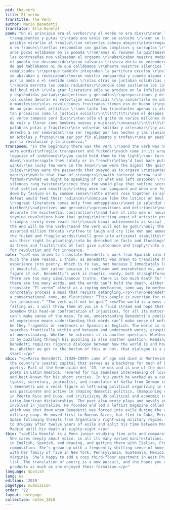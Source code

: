```yaml
---
pid: the-verb
title: El verbo
transtitle: The Verb
author: Mario Benedetti
translator: Ella Konefal
poem: "En el principio era el verbo\r\ny el verbo no era dios\r\neran las palabras\r\nfrágiles
  transparentes y putas \r\ncada una venía con su estuche \r\ncon su legado de desidia\r\nera
  posible mirarlas al trasluz\r\no volverlas cabeza abajo\r\ninterrogarlas en calma
  o en francés\r\nellas respondían con guiños cómplices y corruptos \r\nqué suerte
  unos pocos estábamos en la pomada \r\néramos el resumen la quintaesencia el zumo\r\nellas
  las contraseñas nos valseaban el orgasmo \r\nabanicaban nuestra modesta vanidad\r\nmientras
  el pueblo ese desconocido\r\ncon calvaria tristeza decía no entendernos\r\nno saber
  de qué hablábamos ni de qué callábamos \r\nhasta nuestros silencios le resultaban
  complicados \r\nporque también integraban la partitura excelsa \r\nellas las palabras
  se ubicaban y reubicaban\r\neran nuestra vanguardia y cuando alguna caía \r\nacribillada
  por la moda o el sentido común \r\nlas otras se juntaban solidarias y espléndidas
  \r\ncada derrota las ponía radiantes\r\nporque como sostienen los latinoamericanos
  del boul mich \r\nla gran literatura sólo se produce en la infelicidad\r\ny solidarias
  y espléndidas parían\r\nadjectivos y gerundios\r\npreposiciones y delirios\r\ncon
  los cuales decorar el retortijón existencial \r\ny convertirlo en oda o nouvelle
  o manifesto\r\nlas revoluciones frustradas tienen eso de bueno \r\nprovocan anguistias
  de un gran nivel artístico \r\nen tanto las triunfantes apenas si alcanzan \r\nlogros
  tan prosaicos como la justicia social\r\n\t\t\t\t\t\r\nen el despúes será el verbo\r\ny
  el verbo tampoco será dios\r\ntan sólo el grito de varios millones de gargantas\r\ncapaces
  de reír y llorar como hombres nuevos y mujeres\r\nnuevas\r\n\t\t\t\t\t\r\ny las
  palabras putas y frágiles\r\nse volverán sólidas y artesanas\r\ny acaso ganen su
  derecho a ser sembradas\r\na ser regadas por los hechos y las lluvias\r\na abrirse
  en árboles y frutos\r\na ser por fin alimento y trofeo\r\nde un pueblo ya maduro
  por la revolución y la inocencia."
transpoem: "In the beginning there was the verb \r\nand the verb was not god\r\nthere
  were words\r\nfragile transparent and fucked\r\neach came in its wrappings\r\nwith
  legacies of indolence\r\nyou could hold them to the light\r\nor turn them upside
  down\r\ninterrogate them calmly or in french\r\nthey’d toss back putrid cunning
  winks\r\na lucky few were in the know\r\nwe were the digest the quintessential the
  juice\r\nthey were the passwords that swayed us to orgasm \r\ntaunted our sheepish
  vanity\r\nwhile that town of strangers\r\nwith tortured sorrow said they couldn’t
  fathom\r\nwhat we might be speaking of or what was left unspoken \r\nand even our
  silences rang twisted\r\nsince they too would play that sublime score\r\nthose words
  that settled and resettled\r\nthey were our vanguard and when one fell\r\nstruck
  down by fashion or by common sense\r\nthe others rose together in splendid solidarity\r\neach
  defeat would feed their radiance\r\nbecause like the latinos on boul mich will prophesize
  \r\ngreat literature comes only from unhappiness\r\nand in splendid solidarity they
  birthed\r\nadjectives and gerunds\r\nprepositions and deliriums\r\nwith which to
  decorate the existential contraction\r\nand turn it into ode or nouvelle or manifesto\r\nthese
  stymied revolutions have that going\r\ninciting angst of artistic proportions\r\nwhile
  triumphs rarely even reach for\r\nsuch banal achievements as social justice\r\n\t\t\t\t\t\r\nin
  the end will be the verb\r\nand the verb will not be god\r\nonly the shout of some
  assorted million throats \r\nfree to laugh and cry like men and women\r\nnew\r\n\t\t\t\t\t\r\nand
  the fucked and fragile words\r\nwill grow into artisanal stability\r\nand maybe
  win their right to planting\r\nto be drenched in facts and floodings\r\nto bloom
  as trees and fruits\r\nto at last give sustenance and trophy\r\nto a people overripe
  for revolution and for innocence. "
note: "<p>I was drawn to translate Benedetti’s work from Spanish into English for
  much the same reason, I think, as Benedetti was drawn to translate the world from
  experience into poetry. Which is to say, not because I immediately loved it or found
  it beautiful, but rather because it confused and overwhelmed me, and I wanted to
  figure it out. Benedetti’s work is chaotic, wordy, both straightforward and cacophonous.
  There are too many simultaneous truths, there is too much death for life to hold,
  there are too many words, and the words can’t hold the death, either. I wanted to
  translate “El verbo” almost as a coping mechanism, some way to methodically and
  concretely process a mess that resists detangling.</p>\r\n<p>Benedetti writes in
  a conversational tone, no flourishes: “This people is overripe for revolution and
  for innocence.” “The verb will not be god.” <em>The world is a mess and words are
  failing us. I will throw them at you in a fluid stream and hope that something sticks.</em>
  Somehow this head-on confrontation of injustices, for all its matter-of-fact-ness,
  can’t make sense of the mess. To me, understanding Benedetti’s poetic translations
  of experience means understanding that words can’t make sense of unfathomable horror,
  be they fragments or sentences or Spanish or English. The world is not right; Benedetti
  searches frantically within and between and underneath words, grasping at some sense
  of understanding. Whether he achieves it is another question. Whether I achieve
  it by puzzling through his puzzling is also another question. Reading and translating
  Benedetti requires rigorous dialogue between how the world is and how it ought to
  be. Whether we get to the bottom of this or not, that dialogue is a good place to
  start.</p>"
abio: "<p>Mario Benedetti (1920–2009) came of age and died in Montevideo, Uruguay,
  the country’s coastal capital that serves as a backdrop for much of Benedetti’s
  poetry. Part of the Generación del ’45, he was and is one of the most widely read
  poets in Latin America, revered for his seamless interweaving of love and politics
  and best-known for his short stories. In his youth he worked as a car mechanic,
  typist, secretary, journalist, and translator of Kafka from German into Spanish.
  \ Benedetti was a vocal figure in left-wing political organizing in Uruguay. He
  was passionate and active in shaping domestic politics, championing revolutions
  in Puerto Rico and Cuba, and criticizing US political and economic involvement in
  Latin American dictatorships. The poet also wrote plays and novels and was heavily
  involved in journalism. He founded and led a leftist magazine called <em>Marcha</em>,
  which was shut down when Benedetti was forced into exile during the country’s 1973
  military coup. He moved first to Buenos Aires, but fled to Cuba, Peru, and finally
  Spain following threats from Argentina’s right-wing military regime. He returned
  to Uruguay after twelve years of exile and split his time between Montevideo and
  Madrid until his death at eighty-eight.</p>"
tbio: "<p>Ella Konefal is a Penn junior studying fine arts and comparative literature.
  She cares deeply about voice, in all its many varied manifestations. She’s fluent
  in English, Spanish, and drawing, and getting there with Italian, French, and audiovisual
  composition. She’s grown up with a frequently shifting sense of home, having lived
  with her family of five in New York, Pennsylvania, Guatemala, Mexico, Ecuador, and
  Virginia. She’s happy to add a cozy third-floor apartment in West Philly to the
  list. The translation of poetry is a new pursuit, and she hopes you enjoy the final
  products as much as she enjoyed their formation.</p>"
language: Spanish
lang: es
edition: '2018'
pagetype: submission
order: '22'
layout: notepage
collection: notes_2018
---
```

